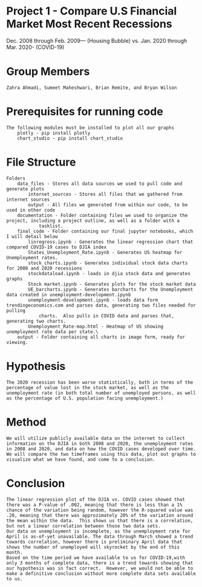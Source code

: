 # Project 1 - Compare U.S Financial Market Most Recent Recessions
Dec. 2008 through Feb. 2009— (Housing Bubble) vs. Jan. 2020 through Mar. 2020- (COVID-19)

# Group Members
    Zahra Ahmadi, Sumeet Maheshwari, Brian Remite, and Bryan Wilson

# Prerequisites for running code
    The following modules must be installed to plot all our graphs
        plotly - pip install plotly
        chart_studio - pip install chart_studio

# File Structure
    Folders
        data_files - Stores all data sources we used to pull code and generate plots
            internet_sources - Stores all files that we gathered from internet sources
            output - All files we generated from within our code, to be used in other code
        documentation - Folder containing files we used to organize the project, including a project outline, as well as a folder with a
                tasklist.
        final_code - Folder containing our final jupyter notebooks, which I will detail below
            linregress.ipynb - Generates the linear regression chart that compared COVID-19 cases to DJIA index
            States_Unemployment_Rate.ipynb - Generates US heatmap for Unemployment rates.
            stock_charts.ipynb - Generates individual stock data charts for 2008 and 2020 recessions
            stockdataload.ipynb - loads in djia stock data and generates graphs
            Stock market.ipynb - Generates plots for the stock market data
            UE_barcharts.ipynb - Generates barcharts for the Unemployment data created in unemployment-development.ipynb
            unemployment-development.ipynb - loads data form trendingeconomics.com and parses data, generating two files needed for pulling
                charts.  Also pulls in COVID data and parses that, generating two charts.
            Unemployment_Rate-map.html - Heatmap of US showing unemployment rate data per state.\
        output - Folder containing all charts in image form, ready for viewing.

# Hypothesis
    The 2020 recession has been worse statistically, both in terms of the percentage of value lost in the stock market, as well as the unemployment rate (in both total number of unemployed persons, as well as the percentage of U.S. population facing unemployment.)

# Method
    We will utilize publicly available data on the internet to collect information on the DJIA in both 2008 and 2020, the unemployment rates in 2008 and 2020, and data on how the COVID cases developed over time. We will compare the two timeframes using this data, plot out graphs to visualize what we have found, and come to a conclusion.
    
# Conclusion
    The linear regression plot of the DJIA vs. COVID cases showed that there was a P-value of .002, meaning that there is less than a 1% chance of the variation being random, however the R-squared value was .20, meaning that there was approzimately 20% of the variation around the mean within the data.  This shows us that there is a correlation, but not a linear correlation between those two data sets.
    Our data on unemployment is incomplete, as the unemployment rate for April is as-of-yet unavailable. The data through March showed a trend towards correlation, however there is preliminary April data that shows the number of unemployed will skyrocket by the end of this month.
    Based on the time period we have available to us for COVID-19,with only 3 months of complete data, there is a trend towards showing that our hypothesis was in fact correct.  However, we would not be able to make a definitive conclusion without more complete data sets available  to us.